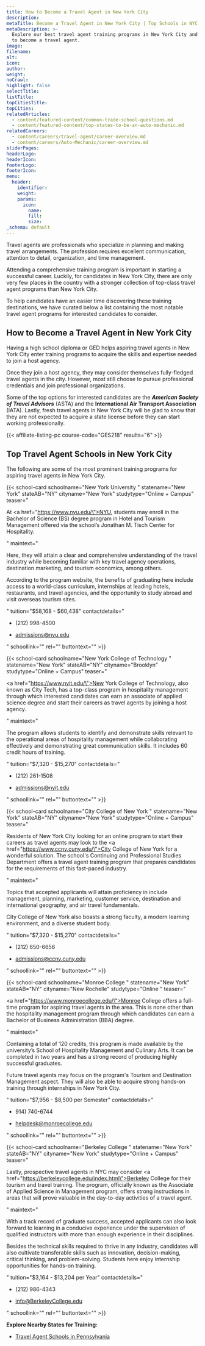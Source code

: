 ```yaml
---
title: How to Become a Travel Agent in New York City
description:
metaTitle: Become a Travel Agent in New York City | Top Schools in NYC
metaDescription: >-
  Explore our best travel agent training programs in New York City and learn how
  to become a travel agent.
image:
filename:
alt:
icon:
author:
weight:
noCrawl:
highlight: false
selectTitle:
listTitle:
topCitiesTitle:
topCities:
relatedArticles:
  - content/featured-content/common-trade-school-questions.md
  - content/featured-content/top-states-to-be-an-auto-mechanic.md
relatedCareers:
  - content/careers/travel-agent/career-overview.md
  - content/careers/Auto-Mechanic/career-overview.md
sliderPages:
headerLogo:
headerIcon:
footerLogo:
footerIcon:
menu:
  header:
    identifier:
    weight:
    params:
      icon:
        name:
        fill:
        size:
_schema: default
---
```

Travel agents are professionals who specialize in planning and making travel arrangements. The profession requires excellent communication, attention to detail, organization, and time management.

Attending a comprehensive training program is important in starting a successful career. Luckily, for candidates in New York City, there are only very few places in the country with a stronger collection of top-class travel agent programs than New York City.

To help candidates have an easier time discovering these training destinations, we have curated below a list containing the most notable travel agent programs for interested candidates to consider.

## **How to Become a Travel Agent in New York City**

Having a high school diploma or GED helps aspiring travel agents in New York City enter training programs to acquire the skills and expertise needed to join a host agency.

Once they join a host agency, they may consider themselves fully-fledged travel agents in the city. However, most still choose to pursue professional credentials and join professional organizations.

Some of the top options for interested candidates are the ***American Society of Travel Advisors*** (ASTA) and the **International Air Transport Association** (IATA). Lastly, fresh travel agents in New York City will be glad to know that they are not expected to acquire a state license before they can start working professionally.

{{< affiliate-listing-pc course-code="GES218" results="6" >}}

## **Top Travel Agent Schools in New York City**

The following are some of the most prominent training programs for aspiring travel agents in New York City.

{{< school-card schoolname="New York University " statename="New York" stateAB="NY" cityname="New York" studytype="Online + Campus" teaser="<p>At <a href=\"https://www.nyu.edu/\">NYU</a>, students may enroll in the Bachelor of Science (BS) degree program in Hotel and Tourism Management offered via the school’s Jonathan M. Tisch Center for Hospitality.</p>" maintext="<p>Here, they will attain a clear and comprehensive understanding of the travel industry while becoming familiar with key travel agency operations, destination marketing, and tourism economics, among others.</p><p>According to the program website, the benefits of graduating here include access to a world-class curriculum, internships at leading hotels, restaurants, and travel agencies, and the opportunity to study abroad and visit overseas tourism sites.</p>" tuition="$58,168 - $60,438" contactdetails="<ul><li><p>(212) 998-4500</p></li><li><p>admissions@nyu.edu</p></li></ul>" schoollink="" rel="" buttontext="" >}}

{{< school-card schoolname="New York College of Technology " statename="New York" stateAB="NY" cityname="Brooklyn" studytype="Online + Campus" teaser="<p><a href=\"https://www.nyit.edu/\">New York College of Technology</a>, also known as City Tech, has a top-class program in hospitality management through which interested candidates can earn an associate of applied science degree and start their careers as travel agents by joining a host agency.</p>" maintext="<p>The program allows students to identify and demonstrate skills relevant to the operational areas of hospitality management while collaborating effectively and demonstrating great communication skills. It includes 60 credit hours of training.</p>" tuition="$7,320 - $15,270" contactdetails="<ul><li><p>(212) 261-1508</p></li><li><p>admissions@nyit.edu</p></li></ul>" schoollink="" rel="" buttontext="" >}}

{{< school-card schoolname="City College of New York " statename="New York" stateAB="NY" cityname="New York" studytype="Online + Campus" teaser="<p>Residents of New York City looking for an online program to start their careers as travel agents may look to the <a href=\"https://www.ccny.cuny.edu/\">City College of New York</a> for a wonderful solution. The school's Continuing and Professional Studies Department offers a travel agent training program that prepares candidates for the requirements of this fast-paced industry.</p>" maintext="<p>Topics that accepted applicants will attain proficiency in include management, planning, marketing, customer service, destination and international geography, and air travel fundamentals.</p><p>City College of New York also boasts a strong faculty, a modern learning environment, and a diverse student body.</p>" tuition="$7,320 - $15,270" contactdetails="<ul><li><p>(212) 650-6656</p></li><li><p>admissions@ccny.cuny.edu</p></li></ul>" schoollink="" rel="" buttontext="" >}}

{{< school-card schoolname="Monroe College " statename="New York" stateAB="NY" cityname="New Rochelle" studytype="Online " teaser="<p><a href=\"https://www.monroecollege.edu/\">Monroe College</a> offers a full-time program for aspiring travel agents in the area. This is none other than the hospitality management program through which candidates can earn a Bachelor of Business Administration (BBA) degree.</p>" maintext="<p>Containing a total of 120 credits, this program is made available by the university’s School of Hospitality Management and Culinary Arts. It can be completed in two years and has a strong record of producing highly successful graduates.</p><p>Future travel agents may focus on the program's Tourism and Destination Management aspect. They will also be able to acquire strong hands-on training through internships in New York City.</p>" tuition="$7,956 - $8,500 per Semester" contactdetails="<ul><li><p>914) 740-6744</p></li><li><p>helpdesk@monroecollege.edu</p></li></ul>" schoollink="" rel="" buttontext="" >}}

{{< school-card schoolname="Berkeley College " statename="New York" stateAB="NY" cityname="New York" studytype="Online + Campus" teaser="<p>Lastly, prospective travel agents in NYC may consider <a href=\"https://berkeleycollege.edu/index.html\">Berkeley College</a> for their tourism and travel training. The program, officially known as the Associate of Applied Science in Management program, offers strong instructions in areas that will prove valuable in the day-to-day activities of a travel agent.</p>" maintext="<p>With a track record of graduate success, accepted applicants can also look forward to learning in a conducive experience under the supervision of qualified instructors with more than enough experience in their disciplines.</p><p>Besides the technical skills required to thrive in any industry, candidates will also cultivate transferable skills such as innovation, decision-making, critical thinking, and problem-solving. Students here enjoy internship opportunities for hands-on training.</p>" tuition="$3,164 - $13,204 per Year" contactdetails="<ul><li><p>(212) 986-4343</p></li><li><p>info@BerkeleyCollege.edu</p></li></ul>" schoollink="" rel="" buttontext="" >}}

**Explore Nearby States for Training:**

* [Travel Agent Schools in Pennsylvania](https://toptradeschools.com/near-you/travel-agent/pennsylvania/)
